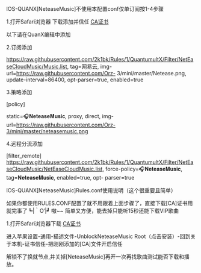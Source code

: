 IOS-QUANX[NeteaseMusic]不使用本配置conf仅单订阅按1-4步骤

  1.打开Safari浏览器
  下载添加并信任
  [CA证书](https://raw.githubusercontent.com/2k1bk/UnblockNeteaseMusic/master/ca.crt)

以下请在QuanX编辑中添加

  2.订阅添加

  https://raw.githubusercontent.com/2k1bk/Rules/1/QuantumultX/Filter/NetEaseCloudMusic/Music.list, tag=网易云, img-url=https://raw.githubusercontent.com/Orz-
  3/mini/master/Netease.png, update-interval=86400, opt-parser=true, enabled=true

  3.策略添加

  [policy]

  static=🎧𝐍𝐞𝐭𝐞𝐚𝐬𝐞𝐌𝐮𝐬𝐢𝐜, proxy, direct, img-url=https://raw.githubusercontent.com/Orz-3/mini/master/neteasemusic.png

  4.远程分流添加

  [filter_remote]
  https://raw.githubusercontent.com/2k1bk/Rules/1/QuantumultX/Filter/NetEaseCloudMusic/NetEaseCloudMusic.list, force-policy=🎧𝐍𝐞𝐭𝐞𝐚𝐬𝐞𝐌𝐮𝐬𝐢𝐜, tag=𝐍𝐞𝐭𝐞𝐚𝐬𝐞𝐌𝐮𝐬𝐢𝐜, enabled=true, opt-   parser=true

IOS-QUANX[NeteaseMusic]Rules.conf使用说明（这个很重要且简单）

  如果你都使用RULES.CONF配置了就不用跟着上面步骤了，直接下载[CA]证书用就完事了┗|｀O′|┛ 嗷~~ 简单又方便，能去掉只能听15秒还能下载VIP歌曲

  1.打开Safari浏览器下载
  [CA证书](https://raw.githubusercontent.com/2k1bk/UnblockNeteaseMusic/master/ca.crt)

  进入苹果设置-通用-描述文件-UnblockNeteaseMusic Root（点击安装）-回到关于本机-证书信任-把刚刚添加的[CA]文件开启信任 
  
  解锁不了换就节点,并关掉[NeteaseMusic]再开一次再找歌曲测试能否下载和播放。
